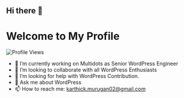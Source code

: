 ## Hi there 👋

# Welcome to My Profile

![Profile Views](https://komarev.com/ghpvc/?username=karthick-murugan&style=flat-square
)

- 🔭 I’m currently working on Multidots as Senior WordPress Engineer
- 👯 I’m looking to collaborate with all WordPress Enthusiasts
- 🤔 I’m looking for help with WordPress Contribution.
- 💬 Ask me about WordPress
- 📫 How to reach me: karthick.murugan02@gmail.com

<!--
**karthick-murugan/karthick-murugan** is a ✨ _special_ ✨ repository because its `README.md` (this file) appears on your GitHub profile.

Here are some ideas to get you started:

- 🔭 I’m currently working on Multidots as Senior WordPress Engineer
- 🌱 I’m currently learning ...
- 👯 I’m looking to collaborate with all WordPress Enthusiasts
- 🤔 I’m looking for help with WordPress Contribution.
- 💬 Ask me about WordPress
- 📫 How to reach me: karthick.murugan02@gmail.com
- 😄 Pronouns: ...
- ⚡ Fun fact: ...
-->
